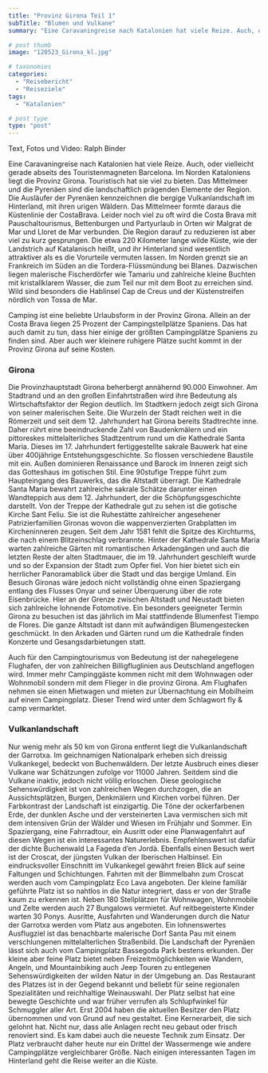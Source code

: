 ```yaml
---
title: "Provinz Girona Teil 1"
subTitle: "Blumen und Vulkane"
summary: "Eine Caravaningreise nach Katalonien hat viele Reize. Auch, oder vielleicht gerade abseits des Touristenmagneten Barcelona. Im Norden Kataloniens liegt die Provinz Girona. Touristisch hat sie viel zu bieten. Das Mittelmeer und die Pyrenäen sind die landschaftlich prägenden Elemente der Region. Die Ausläufer der Pyrenäen }"

# post thumb
image: "120523_Girona_kl.jpg"

# taxonomies
categories: 
  - "Reisebericht"
  - "Reiseziele"
tags:
  - "Katalonien"

# post type
type: "post"
---
```


Text, Fotos und Video: Ralph Binder  

 Eine Caravaningreise nach Katalonien hat viele Reize. Auch, oder vielleicht gerade abseits des Touristenmagneten Barcelona. Im Norden Kataloniens liegt die Provinz Girona. Touristisch hat sie viel zu bieten. Das Mittelmeer und die Pyrenäen sind die landschaftlich prägenden Elemente der Region. Die Ausläufer der Pyrenäen kennzeichnen die bergige Vulkanlandschaft im Hinterland, mit ihren urigen Wäldern. Das Mittelmeer formte daraus die Küstenlinie der CostaBrava. Leider noch viel zu oft wird die Costa Brava mit Pauschaltourismus, Bettenburgen und Partyurlaub in Orten wir Malgrat de Mar und Lloret de Mar verbunden. Die Region darauf zu reduzieren ist aber viel zu kurz gesprungen. Die etwa 220 Kilometer lange wilde Küste, wie der Landstrich auf Katalanisch heißt, und ihr Hinterland sind wesentlich attraktiver als es die Vorurteile vermuten lassen. Im Norden grenzt sie an Frankreich im Süden an die Tordera-Flüssmündung bei Blanes. Dazwischen liegen malerische Fischerdörfer wie Tamariu und zahlreiche kleine Buchten mit kristallklarem Wasser, die zum Teil nur mit dem Boot zu erreichen sind. Wild sind besonders die Hablinsel Cap de Creus und der Küstenstreifen nördlich von Tossa de Mar.

Camping ist eine beliebte Urlaubsform in der Provinz Girona. Allein an der Costa Brava liegen 25 Prozent der Campingstellplätze Spaniens. Das hat auch damit zu tun, dass hier einige der größten Campingplätze Spaniens zu finden sind. Aber auch wer kleinere ruhigere Plätze sucht kommt in der Provinz Girona auf seine Kosten.  

### Girona

<div>Die Provinzhauptstadt Girona beherbergt annähernd 90.000 Einwohner. Am Stadtrand und an den großen Einfahrtstraßen wird ihre Bedeutung als Wirtschaftsfaktor der Region deutlich. Im Stadtkern jedoch zeigt sich Girona von seiner malerischen Seite. Die Wurzeln der Stadt reichen weit in die Römerzeit und seit dem 12. Jahrhundert hat Girona bereits Stadtrechte inne. Daher rührt eine beeindruckende Zahl von Baudenkmälern und ein pittoreskes mittelalterliches Stadtzentrum rund um die Kathedrale Santa Maria. Dieses im 17. Jahrhundert fertiggestellte sakrale Bauwerk hat eine über 400jährige Entstehungsgeschichte. So flossen verschiedene Baustile mit ein. Außen dominieren Renaissance und Barock im Inneren zeigt sich das Gotteshaus im gotischen Stil. Eine 90stufige Treppe führt zum Haupteingang des Bauwerks, das die Altstadt überragt. Die Kathedrale Santa Maria bewahrt zahlreiche sakrale Schätze darunter einen Wandteppich aus dem 12. Jahrhundert, der die Schöpfungsgeschichte darstellt. Von der Treppe der Kathedrale gut zu sehen ist die gotische Kirche Sant Feliu. Sie ist die Ruhestätte zahlreicher angesehener Patrizierfamilien Gironas wovon die wappenverzierten Grabplatten im Kircheninneren zeugen. Seit dem Jahr 1581 fehlt die Spitze des Kirchturms, die nach einem Blitzeinschlag verbrannte. Hinter der Kathedrale Santa Maria warten zahlreiche Gärten mit romantischen Arkadengängen und auch die letzten Reste der alten Stadtmauer, die im 19. Jahrhundert geschleift wurde und so der Expansion der Stadt zum Opfer fiel. Von hier bietet sich ein herrlicher Panoramablick über die Stadt und das bergige Umland. Ein Besuch Gironas wäre jedoch nicht vollständig ohne einen Spaziergang entlang des Flusses Onyar und seiner Überquerung über die rote Eisenbrücke. Hier an der Grenze zwischen Altstadt und Neustadt bieten sich zahlreiche lohnende Fotomotive. Ein besonders geeigneter Termin Girona zu besuchen ist das jährlich im Mai stattfindende Blumenfest Tiempo de Flores. Die ganze Altstadt ist dann mit aufwändigen Blumengestecken geschmückt. In den Arkaden und Gärten rund um die Kathedrale finden Konzerte und Gesangsdarbietungen statt.</div>

Auch für den Campingtourismus von Bedeutung ist der nahegelegene Flughafen, der von zahlreichen Billigfluglinien aus Deutschland angeflogen wird. Immer mehr Campinggäste kommen nicht mit dem Wohnwagen oder Wohnmobil sondern mit dem Flieger in die provinz Girona. Am Flughafen nehmen sie einen Mietwagen und mieten zur Übernachtung ein Mobilheim auf einem Campingplatz. Dieser Trend wird unter dem Schlagwort fly & camp vermarktet.  

### Vulkanlandschaft

<div>Nur wenig mehr als 50 km von Girona entfernt liegt die Vulkanlandschaft der Garrotxa. Im geichnamigen Nationalpark erheben sich dreissig Vulkankegel, bedeckt von Buchenwäldern. Der letzte Ausbruch eines dieser Vulkane war Schätzungen zufolge vor 11000 Jahren. Seitdem sind die Vulkane inaktiv, jedoch nicht völlig erloschen. Diese geologische Sehenswürdigkeit ist von zahlreichen Wegen durchzogen, die an Aussichtsplätzen, Burgen, Denkmälern und Kirchen vorbei führen. Der Farbkontrast der Landschaft ist einzigartig. Die Töne der ockerfarbenen Erde, der dunklen Asche und der versteinerten Lava vermischen sich mit dem intensiven Grün der Wälder und Wiesen im Frühjahr und Sommer. Ein Spaziergang, eine Fahrradtour, ein Ausritt oder eine Planwagenfahrt auf diesen Wegen ist ein interessantes Naturerlebnis. Empfehlenswert ist dafür der dichte Buchenwald La Fageda d’en Jordà. Ebenfalls einen Besuch wert ist der Croscat, der jüngsten Vulkan der Iberischen Halbinsel. Ein eindrucksvoller Einschnitt im Vulkankegel gewährt freien Blick auf seine Faltungen und Schichtungen. Fahrten mit der Bimmelbahn zum Croscat werden auch vom Campingplatz Eco Lava angeboten. Der kleine familiär geführte Platz ist so nahtlos in die Natur integriert, dass er von der Straße kaum zu erkennen ist. Neben 180 Stellplätzen für Wohnwagen, Wohnmobile und Zelte werden auch 27 Bungalows vermietet. Auf reitbegeisterte Kinder warten 30 Ponys. Ausritte, Ausfahrten und Wanderungen durch die Natur der Garrotxa werden vom Platz aus angeboten. Ein lohnenswertes Ausflugziel ist das benachbarte malerische Dorf Santa Pau mit einem verschlungenen mittelalterlichen Straßenbild. Die Landschaft der Pyrenäen lässt sich auch vom Campingplatz Bassegoda Park bestens erkunden. Der kleine aber feine Platz bietet neben Freizeitmöglichkeiten wie Wandern, Angeln, und Mountainbiking auch Jeep Touren zu entlegenen Sehenswürdigkeiten der wilden Natur in der Umgebung an. Das Restaurant des Platzes ist in der Gegend bekannt und beliebt für seine regionalen Spezialitäten und reichhaltige Weinauswahl. Der Platz selbst hat eine bewegte Geschichte und war früher verrufen als Schlupfwinkel für Schmuggler aller Art. Erst 2004 haben die aktuellen Besitzer den Platz übernommen und von Grund auf neu gestaltet. Eine Kernerarbeit, die sich gelohnt hat. Nicht nur, dass alle Anlagen recht neu gebaut oder frisch renoviert sind. Es kam dabei auch die neueste Technik zum Einsatz. Der Platz verbraucht daher heute nur ein Drittel der Wassermenge wie andere Campingplätze vergleichbarer Größe. Nach einigen interessanten Tagen im Hinterland geht die Reise weiter an die Küste.<o:p></o:p></div>